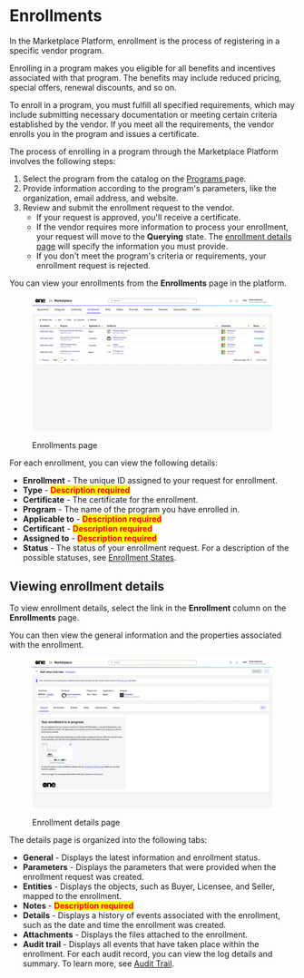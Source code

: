 # Enrollments

In the Marketplace Platform, enrollment is the process of registering in a specific vendor program.&#x20;

Enrolling in a program makes you eligible for all benefits and incentives associated with that program. The benefits may include reduced pricing, special offers, renewal discounts, and so on.

To enroll in a program, you must fulfill all specified requirements, which may include submitting necessary documentation or meeting certain criteria established by the vendor. If you meet all the requirements, the vendor enrolls you in the program and issues a certificate.&#x20;

The process of enrolling in a program through the Marketplace Platform involves the following steps:

1. Select the program from the catalog on the [Programs ](../programs.md)page.
2. Provide information according to the program's parameters, like the organization, email address, and website.
3. Review and submit the enrollment request to the vendor.&#x20;
   * If your request is approved, you'll receive a certificate.
   * If the vendor requires more information to process your enrollment, your request will move to the **Querying** state. The [enrollment details page](./#subscription-details) will specify the information you must provide.
   * If you don't meet the program's criteria or requirements, your enrollment request is rejected.

You can view your enrollments from the **Enrollments** page in the platform.

<figure><img src="../../../.gitbook/assets/enrollments_interface.png" alt=""><figcaption><p>Enrollments page</p></figcaption></figure>

For each enrollment, you can view the following details:

* **Enrollment** - The unique ID assigned to your request for enrollment.&#x20;
* **Type** - <mark style="color:red;">**Description required**</mark>
* **Certificate** - The certificate for the enrollment.
* **Program** - The name of the program you have enrolled in.
* **Applicable to** - <mark style="color:red;">**Description required**</mark>
* **Certificant** - <mark style="color:red;">**Description required**</mark>
* **Assigned to** - <mark style="color:red;">**Description required**</mark>
* **Status** - The status of your enrollment request. For a description of the possible statuses, see [Enrollment States](enrollment-states.md).

## Viewing enrollment details <a href="#subscription-details" id="subscription-details"></a>

To view enrollment details, select the link in the **Enrollment** column on the **Enrollments** page.

You can then view the general information and the properties associated with the enrollment.

<figure><img src="../../../.gitbook/assets/enrollments_details_page.png" alt=""><figcaption><p>Enrollment details page</p></figcaption></figure>

The details page is organized into the following tabs:

* **General** - Displays the latest information and enrollment status.&#x20;
* **Parameters** - Displays the parameters that were provided when the enrollment request was created.
* **Entities** - Displays the objects, such as Buyer, Licensee, and Seller, mapped to the enrollment.&#x20;
* **Notes** - <mark style="color:red;">**Description required**</mark>
* **Details** - Displays a history of events associated with the enrollment, such as the date and time the enrollment was created.
* **Attachments** - Displays the files attached to the enrollment.
* **Audit trail** - Displays all events that have taken place within the enrollment. For each audit record, you can view the log details and summary. To learn more, see [Audit Trail](https://docs.platform.softwareone.com/modules-and-features/settings/audit-trail).
